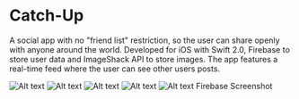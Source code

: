 # Catch-Up
A social app with no "friend list" restriction, so the user can share openly with anyone around the world. Developed for iOS with Swift 2.0, Firebase to store user data and ImageShack API to store images. The app features a real-time feed where the user can see other users posts. 

![Alt text](https://cloud.githubusercontent.com/assets/8655417/13544398/b01041d2-e243-11e5-8174-ddeb75cea1c5.png) 
![Alt text](https://cloud.githubusercontent.com/assets/8655417/13544402/b69717ce-e243-11e5-884f-251d5017d58b.png)
![Alt text](https://cloud.githubusercontent.com/assets/8655417/13544405/bbc3eac4-e243-11e5-861c-e96d3c79e919.png)
![Alt text](https://cloud.githubusercontent.com/assets/8655417/13544407/c037dfd4-e243-11e5-9f55-59f6882e1810.png)
![Alt text](https://cloud.githubusercontent.com/assets/8655417/13544604/e7d700fe-e245-11e5-801c-4a1622f75704.png)
Firebase Screenshot
